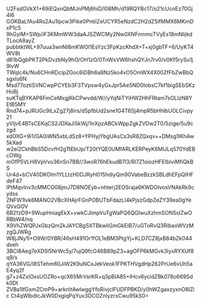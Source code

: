 U2FsdGVkX1+69iEQxnQbMJnPMj6hiD/l08Mh/d19RQYBc17/o21cUcnEz70Gj4I6
GOKBaLfAu4Rs2Au1lpcw3Pike0PntiiZeUCYR5eNzdC2H2dZ5ifMMX6MKmDxP1c5
9hGyIM+SWp/iF3KMmWW3daAJSZWCMy2Nw0XNFmnmcTVyEs18mNlijkdTLocA8ayZ
pubbtktWL+97uua3wnNI8mKWOl1EsYzc3FpKzcKhdX+T+xj0gbTF+6/UyKT4WV8t
d61bQgbPKT2PkDvzbNy9hO/OH1zO/0TnWxVW6hshQYJn7rv0/v0Kf5rySu1j9IvW
TWqlc4k/Nu6CHnRDcipZGoc6iDBh6aBNz5ko4vO5OmWX4X00ZfFbZwBbQsgxIs6N
Msd77oztiSVNCwpPCYEb3F3TVpsw4yGxJpr5Ae5ND0IobsC7kf1bigSEbSKzHoBj
suKTqBYKAP6FmCeMxgjKkCPwvdd/W//yYqNiTYiHW2HhFRtam7sOLIzN8YEtB5MY
Rnd74+pJRUGc9iLxZg27j8irs/d5pfbUd2sne1G4T6Sj4mpR5bHhlbUOLCivpy21
yVljvE4BTsCEKqCS2JDXaJi5kWj/1nXpzABCkWppZgkZVDw2T0/5zige/5u9czgd
xdOXG+9i1/GA0iWN5xbLdSz8+YPHyjYbgUAsCs3sR8ZQxqv++DMsg1IKhAw5kXad
w2ei2CkhBbS5DcvfH2gTtEbUp/T20tYQE0UMfARLKERPeyK6MlJLq570YdEBcOWg
mOfP5VLH8VpVvo36nSn7BB//3woR76hEkudB7l3/Rl7Z1oiozHFEIblviMfiQkBS
Ur4d+bCV40DKOIm1YLLtzH0DJRyH015hdiyQm90VabeBzzkSBLdhEFpQIHFdeF47
lPtMqvInv3cMMCO08jmJ7D8NOEyb+nhterj2EOSraja6KWDOIvosVNAkRk9cydss
ZNFW1lvk6MANO2VBcXHAjrFGnPOBUTbFdazLl4kPjszGdpZeZY39ea0gYeQVxGOV
6B2fzD9+9WupHniagEkX+vwkCJimpVuTgWaPQ6QGIwuXzhmSONSsIZwORBbW4/nq
X9VhZWQPJxGbzQm2kJAYCBgSXTBkwliGmGkElB7/uGToRvQ3RibaoWVzMzgQJWRg
W8jJNy1I+O9W/0YBR/46sH491Or1fOL1eBM3PtgYj+KLD7CZ8jxB84bZk044dxeh
3BCI8Aeg7eXD5l5NrWc5y/7ujQ9fcO46B89pZ3+agOFP6kMGvk3lyxRYXUf8q9/s
qYA36VG/I8STehm60JiW2K9uNCxJekVeok1FPKTHVgdHp262PrUe6vUh5aE4yq2f
g7+z4ZxlOxsUOZRo+qcX65MrVsrKR+q3pBIA85+IHcv6ycidZBk078o669Sdk0Dt
ZVBa1IfGxmZCmP9+arknItAwlwggYfoRivjclFUDFPBKD/y0hWZgaxzyxnO8lZic
Ct4qWlbdIcJkW0DxgiqPqYux3DCOZnIyzrxCwu95kS0=
